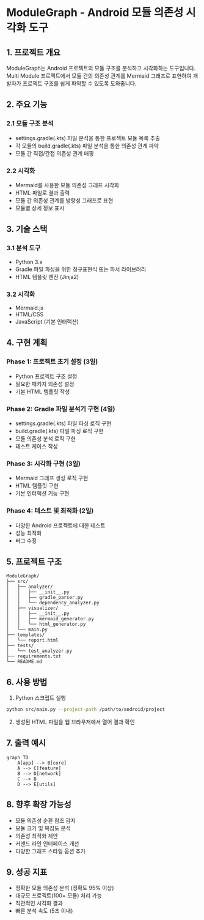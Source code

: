 # ModuleGraph - Android 모듈 의존성 시각화 도구

## 1. 프로젝트 개요
ModuleGraph는 Android 프로젝트의 모듈 구조를 분석하고 시각화하는 도구입니다. Multi Module 프로젝트에서 모듈 간의 의존성 관계를 Mermaid 그래프로 표현하여 개발자가 프로젝트 구조를 쉽게 파악할 수 있도록 도와줍니다.

## 2. 주요 기능

### 2.1 모듈 구조 분석
- settings.gradle(.kts) 파일 분석을 통한 프로젝트 모듈 목록 추출
- 각 모듈의 build.gradle(.kts) 파일 분석을 통한 의존성 관계 파악
- 모듈 간 직접/간접 의존성 관계 매핑

### 2.2 시각화
- Mermaid를 사용한 모듈 의존성 그래프 시각화
- HTML 파일로 결과 출력
- 모듈 간 의존성 관계를 방향성 그래프로 표현
- 모듈별 상세 정보 표시

## 3. 기술 스택

### 3.1 분석 도구
- Python 3.x
- Gradle 파일 파싱을 위한 정규표현식 또는 파서 라이브러리
- HTML 템플릿 엔진 (Jinja2)

### 3.2 시각화
- Mermaid.js
- HTML/CSS
- JavaScript (기본 인터랙션)

## 4. 구현 계획

### Phase 1: 프로젝트 초기 설정 (3일)
- Python 프로젝트 구조 설정
- 필요한 패키지 의존성 설정
- 기본 HTML 템플릿 작성

### Phase 2: Gradle 파일 분석기 구현 (4일)
- settings.gradle(.kts) 파일 파싱 로직 구현
- build.gradle(.kts) 파일 파싱 로직 구현
- 모듈 의존성 분석 로직 구현
- 테스트 케이스 작성

### Phase 3: 시각화 구현 (3일)
- Mermaid 그래프 생성 로직 구현
- HTML 템플릿 구현
- 기본 인터랙션 기능 구현

### Phase 4: 테스트 및 최적화 (2일)
- 다양한 Android 프로젝트에 대한 테스트
- 성능 최적화
- 버그 수정

## 5. 프로젝트 구조
```
ModuleGraph/
├── src/
│   ├── analyzer/
│   │   ├── __init__.py
│   │   ├── gradle_parser.py
│   │   └── dependency_analyzer.py
│   ├── visualizer/
│   │   ├── __init__.py
│   │   ├── mermaid_generator.py
│   │   └── html_generator.py
│   └── main.py
├── templates/
│   └── report.html
├── tests/
│   └── test_analyzer.py
├── requirements.txt
└── README.md
```

## 6. 사용 방법
1. Python 스크립트 실행
```bash
python src/main.py --project-path /path/to/android/project
```

2. 생성된 HTML 파일을 웹 브라우저에서 열어 결과 확인

## 7. 출력 예시
```mermaid
graph TD
    A[app] --> B[core]
    A --> C[feature]
    B --> D[network]
    C --> B
    D --> E[utils]
```

## 8. 향후 확장 가능성
- 모듈 의존성 순환 참조 감지
- 모듈 크기 및 복잡도 분석
- 의존성 최적화 제안
- 커맨드 라인 인터페이스 개선
- 다양한 그래프 스타일 옵션 추가

## 9. 성공 지표
- 정확한 모듈 의존성 분석 (정확도 95% 이상)
- 대규모 프로젝트(100+ 모듈) 처리 가능
- 직관적인 시각화 결과
- 빠른 분석 속도 (5초 이내) 